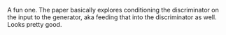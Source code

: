 A fun one. The paper basically explores conditioning the discriminator on the input to the generator, aka feeding that into the discriminator as well. Looks pretty good.
